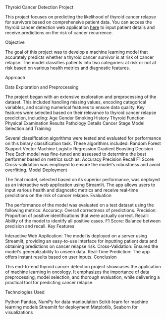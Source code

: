 Thyroid Cancer Detection Project

This project focuses on predicting the likelihood of thyroid cancer relapse for survivors based on comprehensive patient data. You can access the thyroid cancer detection web application [here](https://thyroid-cancer-detection-mehmkngabvohisubjwq422.streamlit.app/) to input patient details and receive predictions on the risk of cancer recurrence.

Objective

The goal of this project was to develop a machine learning model that accurately predicts whether a thyroid cancer survivor is at risk of cancer relapse. The model classifies patients into two categories: at risk or not at risk based on various health metrics and diagnostic features.

Approach

Data Exploration and Preprocessing

The project began with an extensive exploration and preprocessing of the dataset. This included handling missing values, encoding categorical variables, and scaling numerical features to ensure data quality. Key features were selected based on their relevance to thyroid cancer relapse prediction, including:
Age
Gender
Smoking History
Thyroid Function
Physical Examination Results
Pathology Details
Cancer Stage
Model Selection and Training

Several classification algorithms were tested and evaluated for performance on this binary classification task. These algorithms included:
Random Forest
Support Vector Machine
Logistic Regression
Gradient Boosting
Decision Tree
Each model was fine-tuned and assessed to determine the best performer based on metrics such as:
Accuracy
Precision
Recall
F1 Score
Cross-validation was employed to ensure the model's robustness and avoid overfitting.
Model Deployment

The final model, selected based on its superior performance, was deployed as an interactive web application using Streamlit. The app allows users to input various health and diagnostic metrics and receive real-time predictions on the risk of cancer relapse.
Evaluation

The performance of the model was evaluated on a test dataset using the following metrics:
Accuracy: Overall correctness of predictions.
Precision: Proportion of positive identifications that were actually correct.
Recall: Ability of the model to identify all positive cases.
F1 Score: Balance between precision and recall.
Key Features

Interactive Web Application: The model is deployed on a server using Streamlit, providing an easy-to-use interface for inputting patient data and obtaining predictions on cancer relapse risk.
Cross-Validation: Ensured the model's generalizability to unseen data.
Real-Time Prediction: The app offers instant results based on user inputs.
Conclusion

This end-to-end thyroid cancer detection project showcases the application of machine learning in oncology. It emphasizes the importance of data preprocessing, model selection, and thorough evaluation, while delivering a practical tool for predicting cancer relapse.

Technologies Used

Python
Pandas, NumPy for data manipulation
Scikit-learn for machine learning models
Streamlit for deployment
Matplotlib, Seaborn for visualizations
